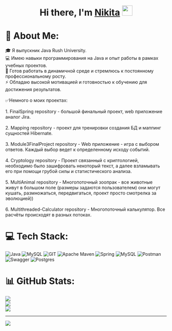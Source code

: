 <h1 align="center">Hi there, I'm <a href="https://daniilshat.ru/" target="_blank">Nikita</a> 
<img src="https://github.com/blackcater/blackcater/raw/main/images/Hi.gif" height="32"/></h1>

# 💫 About Me:
🎓 Я выпускник Java Rush University.<br>💻 Имею навыки программирования на Java  и опыт работы в рамках учебных проектов. <br>🤝 Готов работать в динамичной среде и стремлюсь к постоянному профессиональному росту.<br>⚡ Обладаю высокой мотивацией и готовностью к обучению для достижения результатов.<br> <br>✅Немного о моих проектах:<br>
<br> 1. FinalSpring repository - большой финальный проект, web приложение аналог Jira. <br>
<br> 2. Mapping repository - проект для тренировки cоздания БД и маппинг сущностей Hibernate. <br>
<br> 3. Module3FinalProject repository - Web приложение - игра с выбором ответов. Каждый выбор ведет к определенному исходу событий. <br>
<br> 4. Cryptology repository - Проект связанный с криптологией, необходимо было зашифровать некоторый текст, а далее взламывать его при помощи грубой силы и статистического анализа. <br>
<br> 5. MultiAnimal repository - Многопоточный зоопрак - все животные живут в большом поле (размеры задаются пользователем) они могут кушать, размножаться, передвигаться, проект просто смотрелка за эволюцией)) <br>
<br> 6. Multithreaded-Calculator repository - Многопоточный калькулятор. Все расчёты происходят в разных потоках. <br>


# 💻 Tech Stack:
![Java](https://img.shields.io/badge/java-%23ED8B00.svg?style=for-the-badge&logo=openjdk&logoColor=white) ![MySQL](https://img.shields.io/badge/mysql-%2300000f.svg?style=for-the-badge&logo=mysql&logoColor=white) ![GIT](https://img.shields.io/badge/Git-fc6d26?style=for-the-badge&logo=git&logoColor=white) ![Apache Maven](https://img.shields.io/badge/Apache%20Maven-C71A36?style=for-the-badge&logo=Apache%20Maven&logoColor=white) ![Spring](https://img.shields.io/badge/spring-%236DB33F.svg?style=for-the-badge&logo=spring&logoColor=white) ![MySQL](https://img.shields.io/badge/mysql-%2300000f.svg?style=for-the-badge&logo=mysql&logoColor=white) ![Postman](https://img.shields.io/badge/Postman-FF6C37?style=for-the-badge&logo=postman&logoColor=white) ![Swagger](https://img.shields.io/badge/-Swagger-%23Clojure?style=for-the-badge&logo=swagger&logoColor=white) ![Postgres](https://img.shields.io/badge/postgres-%23316192.svg?style=for-the-badge&logo=postgresql&logoColor=white)
# 📊 GitHub Stats:
![](https://github-readme-stats.vercel.app/api?username=GoryainovNikita&theme=default&hide_border=false&include_all_commits=false&count_private=false)<br/>
![](https://github-readme-streak-stats.herokuapp.com/?user=GoryainovNikita&theme=default&hide_border=false)<br/>
![](https://github-readme-stats.vercel.app/api/top-langs/?username=GoryainovNikita&theme=default&hide_border=false&include_all_commits=false&count_private=false&layout=compact)

---
[![](https://visitcount.itsvg.in/api?id=GoryainovNikita&icon=0&color=0)](https://visitcount.itsvg.in)

<!-- Proudly created with GPRM ( https://gprm.itsvg.in ) -->
